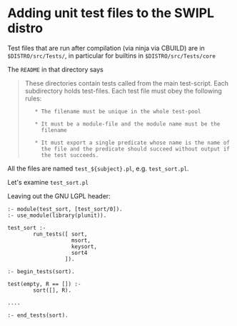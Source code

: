# Adding unit test files to the SWIPL distro

Test files that are run after compilation (via ninja via CBUILD) are in `$DISTRO/src/Tests/`, in particular for builtins in `$DISTRO/src/Tests/core`

The `README` in that directory says

> These directories contain tests called from   the main test-script. Each
> subdirectory holds test-files. Each test file   must  obey the following
> rules:
>
>        * The filename must be unique in the whole test-pool
>
>        * It must be a module-file and the module name must be the
>          filename
>
>        * It must export a single predicate whose name is the name of
>          the file and the predicate should succeed without output if
>          the test succeeds.
                   
All the files are named `test_${subject}.pl`, e.g. `test_sort.pl`.

Let's examine `test_sort.pl`

Leaving out the GNU LGPL header: 

```
:- module(test_sort, [test_sort/0]).
:- use_module(library(plunit)).

test_sort :-
        run_tests([ sort,
                    msort,
                    keysort,
                    sort4
                  ]).

:- begin_tests(sort).

test(empty, R == []) :-
        sort([], R).

....

:- end_tests(sort).
```

